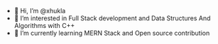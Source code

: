 - 👋 Hi, I’m @xhukla
- 👀 I’m interested in Full Stack development and Data Structures And Algorithms with C++
- 🌱 I’m currently learning MERN Stack and Open source contribution

<!---
xhukla/xhukla is a ✨ special ✨ repository because its `README.md` (this file) appears on your GitHub profile.
You can click the Preview link to take a look at your changes.
--->
